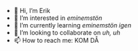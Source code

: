 - 👋 Hi, I’m Erik
- 👀 I’m interested in *eminemstön*
- 🌱 I’m currently learning *eminemstön igen*
- 💞️ I’m looking to collaborate on *uh, uh*
- 📫 How to reach me: KOM DÅ

<!---
McSwaggish/McSwaggish is a ✨ special ✨ repository because its `README.md` (this file) appears on your GitHub profile.
You can click the Preview link to take a look at your changes.
--->
